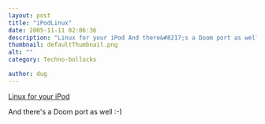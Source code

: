 ```yaml
---
layout: post
title: "iPodLinux"
date: 2005-11-11 02:06:36
description: "Linux for your iPod And there&#8217;s a Doom port as well  -- -)&#8230;"
thumbnail: defaultThumbnail.png
alt: ""
category: Techno-bollocks

author: dug
---
```


<p><a title="Main Page - wikiPodLinux" href="http://ipodlinux.org/Main_Page">Linux for your iPod</a></p>

<p>And there's a Doom port as well :-)</p>
